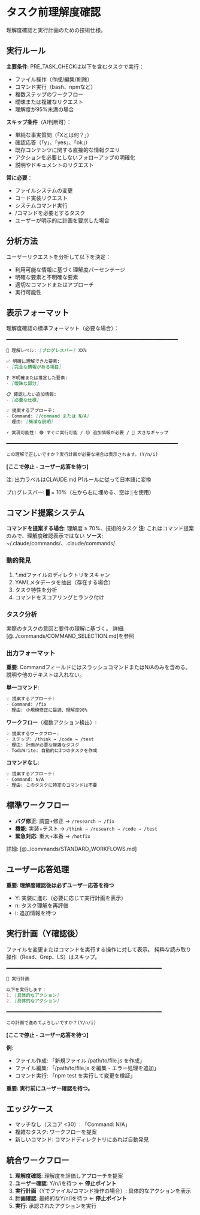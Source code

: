 # タスク前理解度確認

理解度確認と実行計画のための技術仕様。

## 実行ルール

**主要条件**: PRE_TASK_CHECKは以下を含むタスクで実行：

- ファイル操作（作成/編集/削除）
- コマンド実行（bash、npmなど）
- 複数ステップのワークフロー
- 曖昧または複雑なリクエスト
- 理解度が95%未満の場合

**スキップ条件**（AI判断可）：

- 単純な事実質問（「Xとは何？」）
- 確認応答（「y」、「yes」、「ok」）
- 既存コンテンツに関する直接的な情報クエリ
- アクションを必要としないフォローアップの明確化
- 説明やドキュメントのリクエスト

**常に必要**：

- ファイルシステムの変更
- コード実装リクエスト
- システムコマンド実行
- /コマンドを必要とするタスク
- ユーザーが明示的に計画を要求した場合

## 分析方法

ユーザーリクエストを分析して以下を決定：

- 利用可能な情報に基づく理解度パーセンテージ
- 明確な要素と不明確な要素
- 適切なコマンドまたはアプローチ
- 実行可能性

## 表示フォーマット

理解度確認の標準フォーマット（必要な場合）：

```markdown
━━━━━━━━━━━━━━━━━━━━━━━━━━━━━━━━━━━━━━━━━━━━━━━━━━━━━━━━━━━━━━━━

🧠 理解レベル: [プログレスバー] XX%

✅ 明確に理解できた要素:
- [完全な情報がある項目]

❓ 不明確または推定した要素:
- [曖昧な部分]

📋 確認したい追加情報:
- [必要な仕様]

💡 提案するアプローチ:
- Command: [/command または N/A]
- 理由: [簡潔な説明]

⚡ 実現可能性: 🟢 すぐに実行可能 / 🟡 追加情報が必要 / 🔴 大きなギャップ

━━━━━━━━━━━━━━━━━━━━━━━━━━━━━━━━━━━━━━━━━━━━━━━━━━━━━━━━━━━━━━━━

この理解で正しいですか？実行計画が必要な場合は表示されます。(Y/n/i)
```

**[ここで停止 - ユーザー応答を待つ]**

注: 出力ラベルはCLAUDE.md P1ルールに従って日本語に変換

プログレスバー: █ = 10%（左から右に埋める、空は░を使用）

## コマンド提案システム

**コマンドを提案する場合**: 理解度 ≥ 70%、技術的タスク
**注**: これはコマンド提案のみで、理解度確認表示ではない
**ソース**: ~/.claude/commands/、.claude/commands/

### 動的発見

1. *.mdファイルのディレクトリをスキャン
2. YAMLメタデータを抽出（存在する場合）
3. タスク特性を分析
4. コマンドをスコアリングとランク付け

### タスク分析

実際のタスクの意図と要件の理解に基づく。
詳細: [@../commands/COMMAND_SELECTION.md]を参照

### 出力フォーマット

**重要**: CommandフィールドにはスラッシュコマンドまたはN/Aのみを含める。説明や他のテキストは入れない。

**単一コマンド**:

```markdown
💡 提案するアプローチ:
- Command: /fix
- 理由: 小規模修正に最適、理解度90%
```

**ワークフロー**（複数アクション検出）:

```markdown
💡 提案するワークフロー:
- ステップ: /think → /code → /test
- 理由: 計画が必要な複雑なタスク
- TodoWrite: 自動的に3つのタスクを作成
```

**コマンドなし**:

```markdown
💡 提案するアプローチ:
- Command: N/A
- 理由: このタスクに特定のコマンドは不要
```

## 標準ワークフロー

- **バグ修正**: 調査+修正 → `/research → /fix`
- **機能**: 実装+テスト → `/think → /research → /code → /test`
- **緊急対応**: 重大+本番 → `/hotfix`

詳細: [@../commands/STANDARD_WORKFLOWS.md]

## ユーザー応答処理

**重要: 理解度確認後は必ずユーザー応答を待つ**

- Y: 実装に進む（必要に応じて実行計画を表示）
- n: タスク理解を再評価
- i: 追加情報を待つ

## 実行計画（Y確認後）

ファイルを変更またはコマンドを実行する操作に対して表示。
純粋な読み取り操作（Read、Grep、LS）はスキップ。

```markdown
━━━━━━━━━━━━━━━━━━━━━━━━━━━━━━━━━━━━━━━━━━━━━━━━━━━━━━━━━━

📝 実行計画

以下を実行します：
1. [具体的なアクション]
2. [具体的なアクション]

━━━━━━━━━━━━━━━━━━━━━━━━━━━━━━━━━━━━━━━━━━━━━━━━━━━━━━━━━━

この計画で進めてよろしいですか？(Y/n/i)
```

**[ここで停止 - ユーザー応答を待つ]**

**例**:

- ファイル作成: 「新規ファイル /path/to/file.js を作成」
- ファイル編集: 「/path/to/file.js を編集 - エラー処理を追加」
- コマンド実行: 「npm test を実行して変更を検証」

**重要: 実行前にユーザー確認を待つ。**

## エッジケース

- マッチなし（スコア <30）: 「Command: N/A」
- 複雑なタスク: ワークフローを提案
- 新しいコマンド: コマンドディレクトリにあれば自動発見

## 統合ワークフロー

1. **理解度確認**: 理解度を評価しアプローチを提案
2. **ユーザー確認**: Y/n/iを待つ ← **停止ポイント**
3. **実行計画**（Yでファイル/コマンド操作の場合）: 具体的なアクションを表示
4. **計画確認**: 最終的なY/n/iを待つ ← **停止ポイント**
5. **実行**: 承認されたアクションを実行
